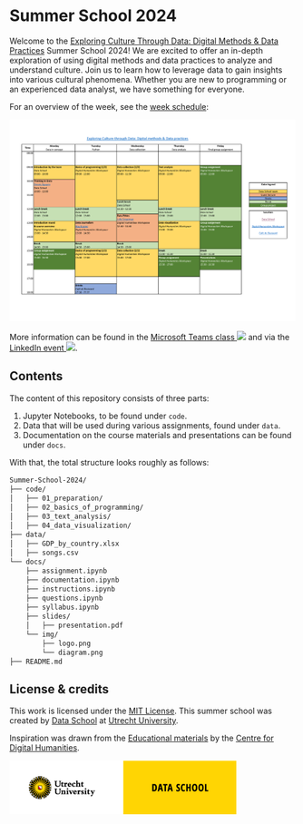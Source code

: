 # Summer School 2024
Welcome to the [Exploring Culture Through Data: Digital Methods & Data Practices](https://utrechtsummerschool.nl/courses/humanities/exploring-culture-through-data-digital-methods-data-practices) Summer School 2024! We are excited to offer an in-depth exploration of using digital methods and data practices to analyze and understand culture. Join us to learn how to leverage data to gain insights into various cultural phenomena. Whether you are new to programming or an experienced data analyst, we have something for everyone.

For an overview of the week, see the [week schedule](docs/schedule.pdf):

[![Preview of schedule](docs/img/schedule.png)](docs/schedule.pdf)

More information can be found in the <a href="https://teams.microsoft.com/l/meetup-join/19%3ameeting_MyUniqueMeetingID%40thread.tacv2/0?context=%7b%22Tid%22%3a%22yourTenantID%22%2c%22Oid%22%3a%22yourUserID%22%7d">Microsoft Teams class <img src="https://teams.microsoft.com/favicon.ico" width="16px"></a> and via the <a href="https://www.linkedin.com/events/summerschool2024-exploringcultu7214537663469551616">LinkedIn event <img src="https://www.linkedin.com/favicon.ico" width="16px"></a>.

## Contents
The content of this repository consists of three parts:
1. Jupyter Notebooks, to be found under `code`.
3. Data that will be used during various assignments, found under `data`.
4. Documentation on the course materials and presentations can be found under `docs`.

With that, the total structure looks roughly as follows:
```plaintext
Summer-School-2024/
├── code/
│   ├── 01_preparation/
│   ├── 02_basics_of_programming/
│   ├── 03_text_analysis/
│   ├── 04_data_visualization/
├── data/
│   ├── GDP_by_country.xlsx
│   ├── songs.csv
└── docs/
    ├── assignment.ipynb
    ├── documentation.ipynb
    ├── instructions.ipynb
    ├── questions.ipynb
    ├── syllabus.ipynb
    ├── slides/
    │   ├── presentation.pdf
    └── img/
        ├── logo.png
        └── diagram.png
├── README.md
```

## License & credits
This work is licensed under the [MIT License](LICENSE). This summer school was created by [Data School](https://dataschool.nl/) at [Utrecht University](https://www.uu.nl). 

Inspiration was drawn from the [Educational materials](https://github.com/CentreForDigitalHumanities/Education) by the [Centre for Digital Humanities](https://github.com/CentreForDigitalHumanities/).

<a href="https://dataschool.nl" target="_blank"><img src="docs/img/UU_Data-School_logo_EN.png" width="400px"></a>
